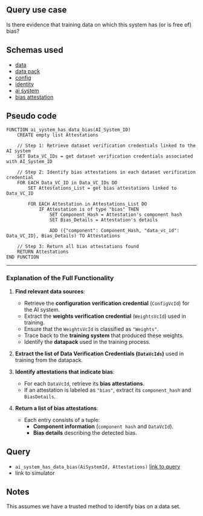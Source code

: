 ## Query use case

Is there evidence that training data on which this system has (or is free of) bias?

## Schemas used

* [data](https://github.com/nqminds/Trusted-AI-BOM/blob/training-data-provenance/packages/schemas/src/taibom-schemas/10-data.v1.0.0.schema.yaml)
* [data pack](https://github.com/nqminds/Trusted-AI-BOM/blob/training-data-provenance/packages/schemas/src/taibom-schemas/20-data-pack.v1.0.0.schema.yaml)
* [config](https://github.com/nqminds/Trusted-AI-BOM/blob/training-data-provenance/packages/schemas/src/taibom-schemas/25-config.v1.0.0.schema.yaml) 
* [identity](https://github.com/nqminds/Trusted-AI-BOM/blob/training-data-provenance/packages/schemas/src/taibom-schemas/5-identity.v1.0.0.schema.yaml)
* [ai system](https://github.com/nqminds/Trusted-AI-BOM/blob/training-data-provenance/packages/schemas/src/taibom-schemas/50-ai-system.v1.0.0.schema.yaml)
* [bias attestation](https://github.com/nqminds/Trusted-AI-BOM/blob/training-data-provenance/packages/schemas/src/taibom-schemas/67-bias_attestation.v1.0.0.schema.yaml)




## Pseudo code 

```
FUNCTION ai_system_has_data_bias(AI_System_ID)
    CREATE empty list Attestations

    // Step 1: Retrieve dataset verification credentials linked to the AI system
    SET Data_VC_IDs = get dataset verification credentials associated with AI_System_ID

    // Step 2: Identify bias attestations in each dataset verification credential
    FOR EACH Data_VC_ID in Data_VC_IDs DO
        SET Attestations_List = get bias attestations linked to Data_VC_ID

        FOR EACH Attestation in Attestations_List DO
            IF Attestation is of type "bias" THEN
                SET Component_Hash = Attestation's component hash
                SET Bias_Details = Attestation's details
                
                ADD ({"component": Component_Hash, "data_vc_id": Data_VC_ID}, Bias_Details) TO Attestations

    // Step 3: Return all bias attestations found
    RETURN Attestations
END FUNCTION

```

---

### **Explanation of the Full Functionality**
1. **Find relevant data sources**:  
   - Retrieve the **configuration verification credential** (`ConfigVcId`) for the AI system.  
   - Extract the **weights verification credential** (`WeightsVcId`) used in training.  
   - Ensure that the `WeightsVcId` is classified as `"Weights"`.  
   - Trace back to the **training system** that produced these weights.  
   - Identify the **datapack** used in the training process.  

2. **Extract the list of Data Verification Credentials (`DataVcIds`)** used in training from the datapack.  

3. **Identify attestations that indicate bias**:  
   - For each `DataVcId`, retrieve its **bias attestations**.  
   - If an attestation is labeled as `"bias"`, extract its `component_hash` and `BiasDetails`.  

4. **Return a list of bias attestations**:  
   - Each entry consists of a tuple:  
     - **Component information** (`component hash` and `DataVcId`).  
     - **Bias details** describing the detected bias.  




## Query

- `ai_system_has_data_bias(AiSystemId, Attestations)` [link to query](https://github.com/nqminds/Trusted-AI-BOM/blob/poisoning%2Cpollution%26bias/packages/claim_cascade_batteries/taibom-battery/scenarios.json#L225-L228)
- link to simulator 



## Notes

This assumes we have a trusted method to identify bias on a data set. 
